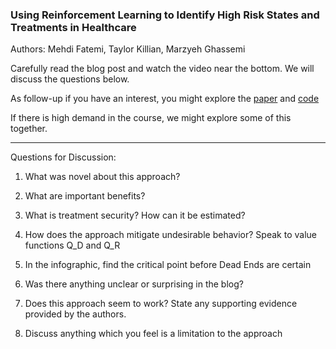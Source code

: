 ### Using Reinforcement Learning to Identify High Risk States and Treatments in Healthcare
Authors: Mehdi Fatemi, Taylor Killian, Marzyeh Ghassemi

Carefully read the blog post and watch the video near the bottom. We will discuss the questions below. 

As follow-up if you have an interest, you might explore the [paper](https://papers.neurips.cc/paper_files/paper/2021/file/26405399c51ad7b13b504e74eb7c696c-Paper.pdf) and [code](https://github.com/microsoft/med-deadend)  

If there is high demand in the course, we might explore some of this together.


---

Questions for Discussion:

1) What was novel about this approach?

2) What are important benefits?

3) What is treatment security? How can it be estimated?

4) How does the approach mitigate undesirable behavior? Speak to value functions Q_D and Q_R

5) In the infographic, find the critical point before Dead Ends are certain

6) Was there anything unclear or surprising in the blog?

7) Does this approach seem to work? State any supporting evidence provided by the authors.

8) Discuss anything which you feel is a limitation to the approach





